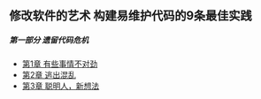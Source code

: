 ## 修改软件的艺术 构建易维护代码的9条最佳实践
##### 第一部分 遗留代码危机
- [第1章 有些事情不对劲](chapter1.md)
- [第2章 逃出混乱](chapter2.md)
- [第3章 聪明人，新想法](chapter3.md)